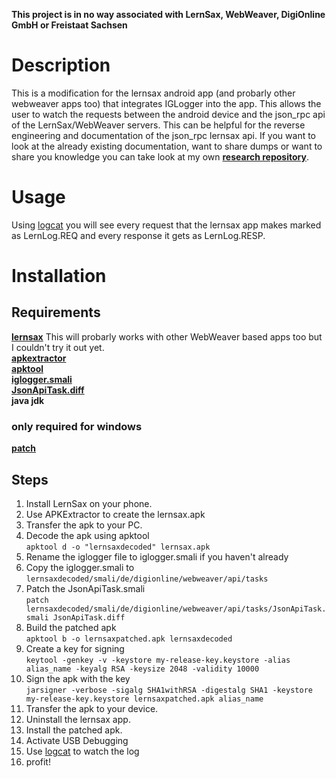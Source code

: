 **This project is in no way associated with LernSax, WebWeaver, DigiOnline GmbH or Freistaat Sachsen**

# Description
This is a modification for the lernsax android app (and probarly other webweaver apps too) that integrates IGLogger into the app. 
This allows the user to watch the requests between the android device and the json_rpc api of the LernSax/WebWeaver servers. 
This can be helpful for the reverse engineering and documentation of the json_rpc lernsax api. 
If you want to look at the already existing documentation, want to share dumps or want to share you knowledge you can take look at my own **[research repository](https://github.com/TKFRvisionOfficial/lernsax-webweaver-api-research)**.

# Usage
Using [logcat](https://developer.android.com/studio/command-line/logcat) you will see every request that the lernsax app makes marked as LernLog.REQ and every response it gets as LernLog.RESP.

# Installation

## Requirements
**[lernsax](https://play.google.com/store/apps/details?id=de.digionline.webweaverlernsax)**
This will probarly works with other WebWeaver based apps too but I couldn't try it out yet.<br>
**[apkextractor](https://play.google.com/store/apps/details?id=com.ext.ui)**<br>
**[apktool](https://ibotpeaches.github.io/Apktool/)**<br>
**[iglogger.smali](https://raw.githubusercontent.com/b3nn/IGLogger/master/iglogger_for_APKTOOLv2.smali)**<br>
**[JsonApiTask.diff](https://raw.githubusercontent.com/TKFRvisionOfficial/lernsax-webweaver-iglogger/main/JsonApiTask.diff)**<br>
**java jdk**
### only required for windows
**[patch](http://gnuwin32.sourceforge.net/downlinks/patch-bin-zip.php)**


## Steps
1. Install LernSax on your phone.
2. Use APKExtractor to create the lernsax.apk
3. Transfer the apk to your PC.
4. Decode the apk using apktool<br>
``apktool d -o "lernsaxdecoded" lernsax.apk``
5. Rename the iglogger file to iglogger.smali if you haven't already
6. Copy the iglogger.smali to ``lernsaxdecoded/smali/de/digionline/webweaver/api/tasks``
7. Patch the JsonApiTask.smali<br>
``patch lernsaxdecoded/smali/de/digionline/webweaver/api/tasks/JsonApiTask.smali JsonApiTask.diff``
8. Build the patched apk<br>
``apktool b -o lernsaxpatched.apk lernsaxdecoded``
9. Create a key for signing<br>
``keytool -genkey -v -keystore my-release-key.keystore -alias alias_name -keyalg RSA -keysize 2048 -validity 10000``
10. Sign the apk with the key<br>
``jarsigner -verbose -sigalg SHA1withRSA -digestalg SHA1 -keystore my-release-key.keystore lernsaxpatched.apk alias_name``
11. Transfer the apk to your device.
12. Uninstall the lernsax app.
13. Install the patched apk.
14. Activate USB Debugging
15. Use [logcat](https://developer.android.com/studio/command-line/logcat) to watch the log
16. profit!

